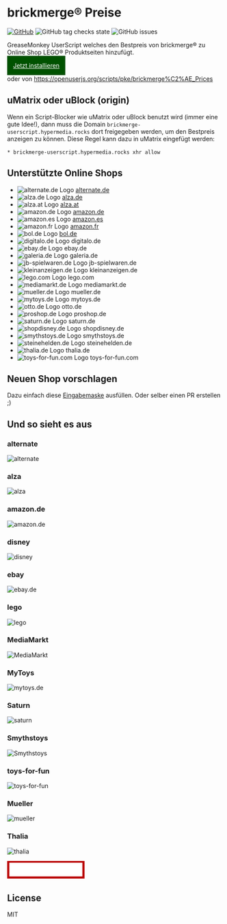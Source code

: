 # brickmerge® Preise

[![GitHub](https://img.shields.io/badge/source-%23121011.svg?style=for-the-badge&logo=github&logoColor=white)](https://github.com/pke/brickmerge-userscript)
![GitHub tag checks state](https://img.shields.io/github/checks-status/pke/brickmerge-userscript/master)
![GitHub issues](https://img.shields.io/github/issues/pke/brickmerge-userscript)

GreaseMonkey UserScript welches den Bestpreis von brickmerge® zu Online Shop LEGO® Produktseiten hinzufügt.

<a href="https://greasyfork.org/de/scripts/477807-brickmerge-prices" style="padding: 1em; background: #005200;color: white">Jetzt installieren</a>

oder von https://openuserjs.org/scripts/pke/brickmerge%C2%AE_Prices

## uMatrix oder uBlock (origin)

Wenn ein Script-Blocker wie uMatrix oder uBlock benutzt wird (immer eine gute Idee!), dann muss die Domain `brickmerge-userscript.hypermedia.rocks` dort freigegeben werden, um den Bestpreis anzeigen zu können.
Diese Regel kann dazu in uMatrix eingefügt werden:

```
* brickmerge-userscript.hypermedia.rocks xhr allow
```

## Unterstützte Online Shops

* ![alternate.de Logo](https://www.google.com/s2/favicons?sz=16&domain=alternate.de) [alternate.de](https://alternate.de)
* ![alza.de Logo](https://www.google.com/s2/favicons?sz=16&domain=alza.de) [alza.de](https://alza.de)
* ![alza.at Logo](https://www.google.com/s2/favicons?sz=16&domain=alza.at) [alza.at](https://alza.at)
* ![amazon.de Logo](https://www.google.com/s2/favicons?sz=16&domain=amazon.de) [amazon.de](https://amazon.de)
* ![amazon.es Logo](https://www.google.com/s2/favicons?sz=16&domain=amazon.es) [amazon.es](https://amazon.es)
* ![amazon.fr Logo](https://www.google.com/s2/favicons?sz=16&domain=amazon.fr) [amazon.fr](https://amazon.fr)
* ![bol.de Logo](https://www.google.com/s2/favicons?sz=16&domain=bol.de) [bol.de](https://bol.de)
* ![digitalo.de Logo](https://www.google.com/s2/favicons?sz=16&domain=digitalo.de) digitalo.de
* ![ebay.de Logo](https://www.google.com/s2/favicons?sz=16&domain=ebay.de) ebay.de
* ![galeria.de Logo](https://www.google.com/s2/favicons?sz=16&domain=galeria.de) galeria.de
* ![jb-spielwaren.de Logo](https://www.google.com/s2/favicons?sz=16&domain=jb-spielwaren.de) jb-spielwaren.de
* ![kleinanzeigen.de Logo](https://www.google.com/s2/favicons?sz=16&domain=kleinanzeigen.de) kleinanzeigen.de
* ![lego.com Logo](https://www.google.com/s2/favicons?sz=16&domain=lego.com) lego.com
* ![mediamarkt.de Logo](https://www.google.com/s2/favicons?sz=16&domain=mediamarkt.de) mediamarkt.de
* ![mueller.de Logo](https://www.google.com/s2/favicons?sz=16&domain=mueller.de) mueller.de
* ![mytoys.de Logo](https://www.google.com/s2/favicons?sz=16&domain=mytoys.de) mytoys.de
* ![otto.de Logo](https://www.google.com/s2/favicons?sz=16&domain=otto.de) otto.de
* ![proshop.de Logo](https://www.google.com/s2/favicons?sz=16&domain=proshop.de) proshop.de
* ![saturn.de Logo](https://www.google.com/s2/favicons?sz=16&domain=saturn.de) saturn.de
* ![shopdisney.de Logo](https://www.google.com/s2/favicons?sz=16&domain=shopdisney.de) shopdisney.de
* ![smythstoys.de Logo](https://www.google.com/s2/favicons?sz=16&domain=smythstoys.de) smythstoys.de
* ![steinehelden.de Logo](https://www.google.com/s2/favicons?sz=16&domain=steinehelden.de) steinehelden.de
* ![thalia.de Logo](https://www.google.com/s2/favicons?sz=16&domain=thalia.de) thalia.de
* ![toys-for-fun.com Logo](https://www.google.com/s2/favicons?sz=16&domain=toys-for-fun.com) toys-for-fun.com

## Neuen Shop vorschlagen

Dazu einfach diese [Eingabemaske](https://github.com/pke/brickmerge-userscript/issues/new?template=new-site.yml) ausfüllen.
Oder selber einen PR erstellen ;)

## Und so sieht es aus

### alternate

![alternate](https://github.com/pke/brickmerge-userscript/blob/master/images/alternate.png?raw=true)

### alza

![alza](https://github.com/pke/brickmerge-userscript/blob/master/images/www.alza.de.png?raw=true)

### amazon.de

![amazon.de](https://github.com/pke/brickmerge-userscript/blob/master/images/www.amazon.de.png?raw=true)

### disney

![disney](https://github.com/pke/brickmerge-userscript/blob/master/images/disney.png?raw=true)

### ebay

![ebay.de](https://github.com/pke/brickmerge-userscript/blob/master/images/ebay.png?raw=true)

### lego

![lego](https://github.com/pke/brickmerge-userscript/blob/master/images/lego.png?raw=true)

### MediaMarkt

![MediaMarkt](https://github.com/pke/brickmerge-userscript/blob/master/images/mediamarkt.png?raw=true)

### MyToys

![mytoys.de](https://github.com/pke/brickmerge-userscript/blob/master/images/mytoys.png?raw=true)

### Saturn

![saturn](https://github.com/pke/brickmerge-userscript/blob/master/images/saturn.png?raw=true)

### Smythstoys

![Smythstoys](https://github.com/pke/brickmerge-userscript/blob/master/images/smythstoys.png?raw=true)

### toys-for-fun

![toys-for-fun](https://github.com/pke/brickmerge-userscript/blob/master/images/www.toys-for-fun.de.png?raw=true)
### Mueller

![mueller](https://github.com/pke/brickmerge-userscript/blob/master/images/mueller.png?raw=true)

### Thalia

![thalia](https://github.com/pke/brickmerge-userscript/blob/master/images/www.thalia.de.png?raw=true)

<img src="./public/images/brickmerge.svg" style="background:#b00;height:32px;padding: 0.3rem"/>

## License

MIT
